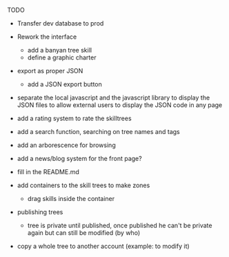 TODO


- Transfer dev database to prod
- Rework the interface
	- add a banyan tree skill
	- define a graphic charter
- export as proper JSON
	- add a JSON export button
- separate the local javascript and the javascript library to display the JSON files to allow external users to display the JSON code in any page
- add a rating system to rate the skilltrees
- add a search function, searching on tree names and tags
- add an arborescence for browsing
- add a news/blog system for the front page?
- fill in the README.md
- add containers to the skill trees to make zones
	- drag skills inside the container
	
- publishing trees
	- tree is private until published, once published he can't be private again but can still be modified (by who)
- copy a whole tree to another account (example: to modify it)
	


